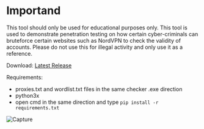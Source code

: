 # Importand
This tool should only be used for educational purposes only. This tool is used to demonstrate penetration testing on how certain cyber-criminals can bruteforce certain websites such as NordVPN to check the validity of accounts. Please do not use this for illegal activity and only use it as a reference.



Download:
[Latest Release](https://github.com/Stainpy/Minecraft_Py/releases/download/minecraft_py-v3.1/Minecraft.Py.v3.1.exe)


Requirements:
- proxies.txt and wordlist.txt files in the same checker .exe direction
- python3x
- open cmd in the same direction and type
``pip install -r requirements.txt``

![Capture](https://user-images.githubusercontent.com/62406629/120914851-eee53d80-c6a0-11eb-9100-4c157db53207.PNG)
